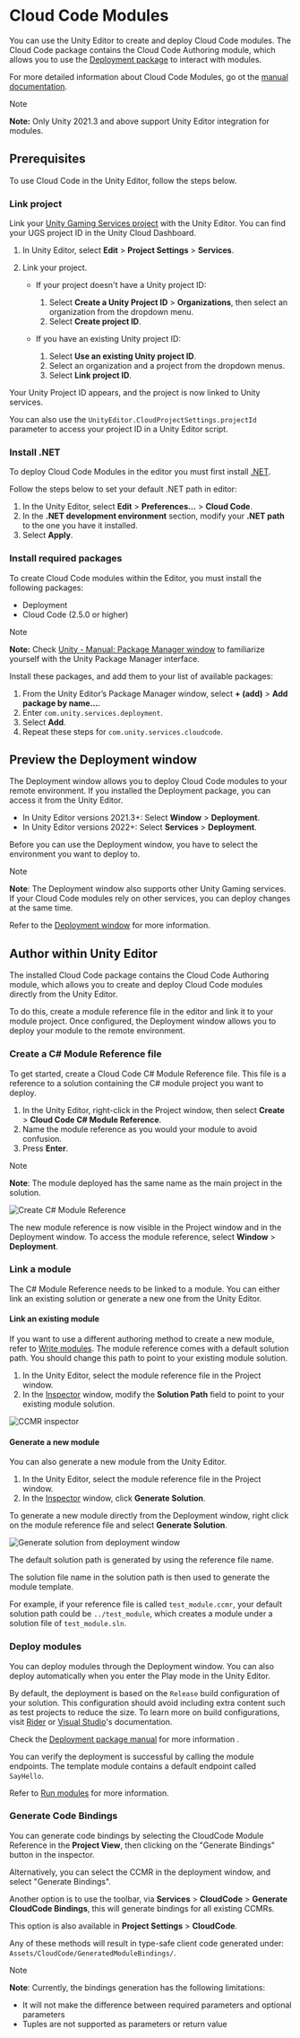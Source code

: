 # Cloud Code Modules

You can use the Unity Editor to create and deploy Cloud Code modules.
The Cloud Code package contains the Cloud Code Authoring module, which allows you to use the [Deployment package](https://docs.unity3d.com/Packages/com.unity.services.deployment@1.0/manual/index.html) to interact with modules.

For more detailed information about Cloud Code Modules, go ot the [manual documentation](https://docs.unity.com/ugs/en-us/manual/cloud-code/manual/modules).

> [!NOTE]
> **Note:** Only Unity 2021.3 and above support Unity Editor integration for modules.

## Prerequisites

To use Cloud Code in the Unity Editor, follow the steps below.

### Link project

Link your [Unity Gaming Services project](../../../../../overview/manual/managing-unity-projects.md) with the Unity Editor. You can find your UGS project ID in the Unity Cloud Dashboard.

1. In Unity Editor, select **Edit** > **Project Settings** > **Services**.

2. Link your project.

    * If your project doesn't have a Unity project ID:

        1. Select **Create a Unity Project ID** > **Organizations**, then select an organization from the dropdown menu.
        2. Select **Create project ID**.

    * If you have an existing Unity project ID:

        1. Select **Use an existing Unity project ID**.
        2. Select an organization and a project from the dropdown menus.
        3. Select **Link project ID**.

Your Unity Project ID appears, and the project is now linked to Unity services.

You can also use the `UnityEditor.CloudProjectSettings.projectId` parameter to access your project ID in a Unity Editor script.

### Install .NET

To deploy Cloud Code Modules in the editor you must first install [.NET](https://dotnet.microsoft.com/en-us/).

Follow the steps below to set your default .NET path in editor:

1. In the Unity Editor, select **Edit** > **Preferences…** > **Cloud Code**.
2. In the **.NET development environment** section, modify your **.NET path** to the one you have it installed.
3. Select **Apply**.

### Install required packages

To create Cloud Code modules within the Editor, you must install the following packages:

* Deployment
* Cloud Code (2.5.0 or higher)

> [!NOTE]
> **Note:** Check [Unity - Manual: Package Manager window](https://docs.unity3d.com/Manual/upm-ui.html) to familiarize yourself with the Unity Package Manager interface.

Install these packages, and add them to your list of available packages:

1. From the Unity Editor’s Package Manager window, select **+ (add)** > **Add package by name…**.
2. Enter `com.unity.services.deployment`.
3. Select **Add**.
4. Repeat these steps for `com.unity.services.cloudcode`.

## Preview the Deployment window

The Deployment window allows you to deploy Cloud Code modules to your remote environment.
If you installed the Deployment package, you can access it from the Unity Editor.

* In Unity Editor versions 2021.3+: Select **Window** > **Deployment**.
* In Unity Editor versions 2022+: Select **Services** > **Deployment**.

Before you can use the Deployment window, you have to select the environment you want to deploy to.

> [!NOTE]
> **Note**: The Deployment window also supports other Unity Gaming services. If your Cloud Code modules rely on other services, you can deploy changes at the same time.

Refer to the [Deployment window](https://docs.unity3d.com/Packages/com.unity.services.deployment@1.0/manual/deployment_window.html) for more information.

## Author within Unity Editor

The installed Cloud Code package contains the Cloud Code Authoring module, which allows you to create and deploy Cloud Code modules directly from the Unity Editor.

To do this, create a module reference file in the editor and link it to your module project. Once configured, the Deployment window allows you to deploy your module to the remote environment.

### Create a C# Module Reference file

To get started, create a Cloud Code C# Module Reference file. This file is a reference to a solution containing the C# module project you want to deploy.

1. In the Unity Editor, right-click in the Project window, then select **Create** > **Cloud Code C# Module Reference**.
2. Name the module reference as you would your module to avoid confusion.
3. Press **Enter**.

> [!NOTE]
> **Note**: The module deployed has the same name as the main project in the solution.

 ![Create C# Module Reference](./images/create-ref-file.png)

The new module reference is now visible in the Project window and in the Deployment window. To access the module reference, select **Window** > **Deployment**.

### Link a module

The C# Module Reference needs to be linked to a module. You can either link an existing solution or generate a new one from the Unity Editor.

#### Link an existing module

If you want to use a different authoring method to create a new module, refer to [Write modules](https://docs.unity.com/ugs/en-us/manual/cloud-code/manual/modules/how-to-guides/write-modules).
The module reference comes with a default solution path. You should change this path to point to your existing module solution.

1. In the Unity Editor, select the module reference file in the Project window.
2. In the [Inspector](https://docs.unity3d.com/Manual/UsingTheInspector.html) window, modify the **Solution Path** field to point to your existing module solution.

![CCMR inspector](./images/inspector-module-ref.png)

#### Generate a new module

You can also generate a new module from the Unity Editor.

1. In the Unity Editor, select the module reference file in the Project window.
2. In the [Inspector](https://docs.unity3d.com/Manual/UsingTheInspector.html) window, click **Generate Solution**.

To generate a new module directly from the Deployment window, right click on the module reference file and select **Generate Solution**.

![Generate solution from deployment window](./images/module-generate-solution.png)

The default solution path is generated by using the reference file name.

The solution file name in the solution path is then used to generate the module template.

For example, if your reference file is called `test_module.ccmr`, your default solution path could be `../test_module`, which creates a module under a solution file of `test_module.sln`.

### Deploy modules

You can deploy modules through the Deployment window. You can also deploy automatically when you enter the Play mode in the Unity Editor.

By default, the deployment is based on the `Release` build configuration of your solution. This configuration should avoid including extra content such as test projects to reduce the size. To learn more on build configurations, visit [Rider](https://www.jetbrains.com/help/rider/Build_Configurations.html) or [Visual Studio](https://learn.microsoft.com/en-us/visualstudio/ide/understanding-build-configurations?view=vs-2022)'s documentation.

Check the [Deployment package manual](https://docs.unity3d.com/Packages/com.unity.services.deployment@latest) for more information .

You can verify the deployment is successful by calling the module endpoints. The template module contains a default endpoint called `SayHello`.

Refer to [Run modules](https://docs.unity.com/ugs/en-us/manual/cloud-code/manual/modules/how-to-guides/run-modules) for more information.

### Generate Code Bindings

You can generate code bindings by selecting the CloudCode Module Reference in the **Project View**,
then clicking on the "Generate Bindings" button in the inspector.

Alternatively, you can select the CCMR in the deployment window, and select "Generate Bindings".

Another option is to use the toolbar, via **Services** > **CloudCode** > **Generate CloudCode Bindings**,
this will generate bindings for all existing CCMRs.

This option is also available in **Project Settings** > **CloudCode**.

Any of these methods will result in type-safe client code generated under:
`Assets/CloudCode/GeneratedModuleBindings/`.

> [!NOTE]
> **Note**: Currently, the bindings generation has the following limitations:
>
> - It will not make the difference between required parameters and optional parameters
> - Tuples are not supported as parameters or return value
